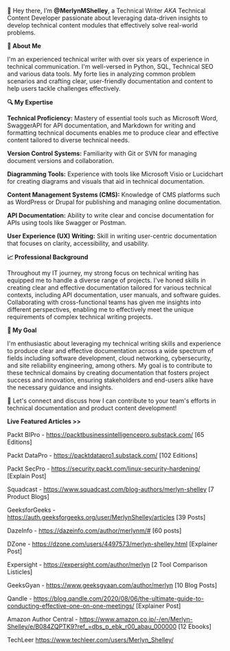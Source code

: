 👋 Hey there, I’m **@MerlynMShelley**, a Technical Writer *AKA* Technical Content Developer passionate about leveraging data-driven insights to develop technical content modules that effectively solve real-world problems.

**🌟 About Me**

I'm an experienced technical writer with over six years of experience in technical communication. I'm well-versed in Python, SQL, Technical SEO and various data tools. My forte lies in analyzing common problem scenarios and crafting clear, user-friendly documentation and content to help users tackle challenges effectively.

**🔍 My Expertise**

**Technical Proficiency:** Mastery of essential tools such as Microsoft Word, SwaggerAPI for API documentation, and Markdown for writing and formatting technical documents enables me to produce clear and effective content tailored to diverse technical needs.

**Version Control Systems:** Familiarity with Git or SVN for managing document versions and collaboration.

**Diagramming Tools:** Experience with tools like Microsoft Visio or Lucidchart for creating diagrams and visuals that aid in technical documentation.

**Content Management Systems (CMS):** Knowledge of CMS platforms such as WordPress or Drupal for publishing and managing online documentation.

**API Documentation:** Ability to write clear and concise documentation for APIs using tools like Swagger or Postman.

**User Experience (UX) Writing:** Skill in writing user-centric documentation that focuses on clarity, accessibility, and usability.

**📈 Professional Background**

Throughout my IT journey, my strong focus on technical writing has equipped me to handle a diverse range of projects. I've honed skills in creating clear and effective documentation tailored for various technical contexts, including API documentation, user manuals, and software guides. Collaborating with cross-functional teams has given me insights into different perspectives, enabling me to effectively meet the unique requirements of complex technical writing projects.

**💼 My Goal**

I'm enthusiastic about leveraging my technical writing skills and experience to produce clear and effective documentation across a wide spectrum of fields including software development, cloud networking, cybersecurity, and site reliability engineering, among others. My goal is to contribute to these technical domains by creating documentation that fosters project success and innovation, ensuring stakeholders and end-users alike have the necessary guidance and insights.

🔗 Let's connect and discuss how I can contribute to your team's efforts in technical documentation and product content development!

**Live Featured Articles >>**

Packt BIPro - https://packtbusinessintelligencepro.substack.com/ [65 Editions]

Packt DataPro - https://packtdatapro1.substack.com/ [102 Editions]

Packt SecPro - https://security.packt.com/linux-security-hardening/ [Explain Post]

Squadcast - https://www.squadcast.com/blog-authors/merlyn-shelley [7 Product Blogs]

GeeksforGeeks - https://auth.geeksforgeeks.org/user/MerlynShelley/articles [39 Posts]

DazeInfo - https://dazeinfo.com/author/merlynm/# [60 posts]

DZone - https://dzone.com/users/4497573/merlyn-shelley.html [Explainer Post]

Expersight - https://expersight.com/author/merlyn [2 Tool Comparison Listicles]

GeeksGyan - https://www.geeksgyaan.com/author/merlyn [10 Blog Posts]

Qandle - https://blog.qandle.com/2020/08/06/the-ultimate-guide-to-conducting-effective-one-on-one-meetings/ [Explainer Post]

Amazon Author Central - https://www.amazon.co.jp/-/en/Merlyn-Shelley/e/B084ZQPTK9?ref_=dbs_p_ebk_r00_abau_000000 [12 Ebooks]

TechLeer https://www.techleer.com/users/Merlyn_Shelley/
<!---
MerlynMShelley/MerlynMShelley is a ✨ special ✨ repository because its `README.md` (this file) appears on your GitHub profile.
You can click the Preview link to take a look at your changes.
--->
